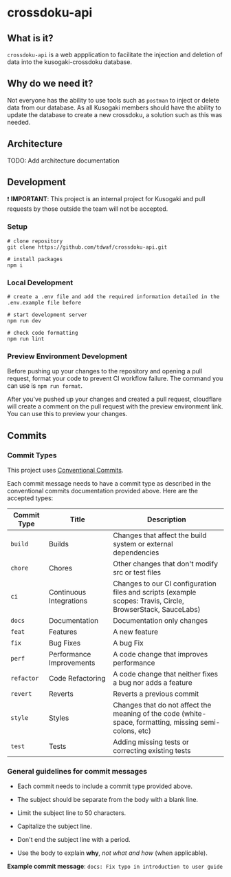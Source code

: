# crossdoku-api

## What is it?

`crossdoku-api` is a web appplication to facilitate the injection and deletion of data into the kusogaki-crossdoku database.

## Why do we need it?

Not everyone has the ability to use tools such as `postman` to inject or delete data from our database. As all Kusogaki members should have the ability to update the database to create a new crossdoku, a solution such as this was needed.

## Architecture

TODO: Add architecture documentation

## Development

:exclamation: **IMPORTANT**: This project is an internal project for Kusogaki and pull requests by those outside the team will not be accepted.

### Setup
```
# clone repository 
git clone https://github.com/tdwaf/crossdoku-api.git

# install packages
npm i
```

### Local Development
```
# create a .env file and add the required information detailed in the .env.example file before

# start development server
npm run dev

# check code formatting
npm run lint
```

### Preview Environment Development

Before pushing up your changes to the repository and opening a pull request, format your code to prevent CI workflow failure. The command you can use is `npm run format`.

After you've pushed up your changes and created a pull request, cloudflare will create a comment on the pull request with the preview environment link. You can use this to preview your changes.

## Commits

### Commit Types

This project uses [Conventional Commits](https://www.conventionalcommits.org/en/v1.0.0/).

Each commit message needs to have a commit type as described in the conventional commits documentation provided above. Here are the accepted types:

| Commit Type | Title                    | Description                                                                                                 |
| ----------- | ------------------------ | ----------------------------------------------------------------------------------------------------------- |
| `build`     | Builds                   | Changes that affect the build system or external dependencies                                               |
| `chore`     | Chores                   | Other changes that don't modify src or test files                                                           |
| `ci`        | Continuous Integrations  | Changes to our CI configuration files and scripts (example scopes: Travis, Circle, BrowserStack, SauceLabs) |
| `docs`      | Documentation            | Documentation only changes                                                                                  |
| `feat`      | Features                 | A new feature                                                                                               |
| `fix`       | Bug Fixes                | A bug Fix                                                                                                   |
| `perf`      | Performance Improvements | A code change that improves performance                                                                     |
| `refactor`  | Code Refactoring         | A code change that neither fixes a bug nor adds a feature                                                   |
| `revert`    | Reverts                  | Reverts a previous commit                                                                                   |
| `style`     | Styles                   | Changes that do not affect the meaning of the code (white-space, formatting, missing semi-colons, etc)      |
| `test`      | Tests                    | Adding missing tests or correcting existing tests                                                           |

### General guidelines for commit messages

- Each commit needs to include a commit type provided above.

- The subject should be separate from the body with a blank line.

- Limit the subject line to 50 characters.

- Capitalize the subject line.

- Don't end the subject line with a period.

- Use the body to explain **why**, _not what and how_ (when applicable).

**Example commit message**: `docs: Fix typo in introduction to user guide`
